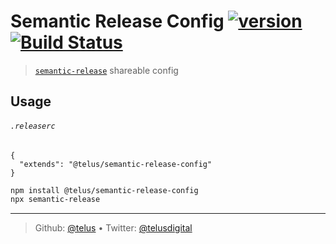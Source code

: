 # Semantic Release Config [![version][npm-version]][npm-url] [![Build Status][circle-image]][circle-url]


> [`semantic-release`][semantic-release] shareable config

## Usage

###### `.releaserc`

```
{
  "extends": "@telus/semantic-release-config"
}
```

```bash
npm install @telus/semantic-release-config
npx semantic-release
```

---
> Github: [@telus](https://github.com/telus) &bull; 
> Twitter: [@telusdigital](https://twitter.com/telusdigital)

[circle-url]: https://circle-ci.org/telus/semantic-release-config
[circle-image]: https://img.shields.io/travis/telus/semantic-release-config.svg?style=flat-square

[npm-url]: https://www.npmjs.com/package/@telus/semantic-release-config
[npm-version]: https://img.shields.io/npm/v/@telus/semantic-release-config.svg?style=flat-square

[semantic-release]: https://github.com/semantic-release/semantic-release
